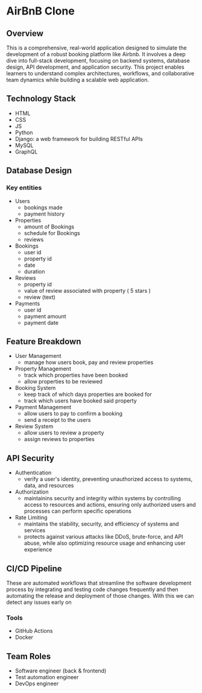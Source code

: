 
# AirBnB Clone

## Overview

This is a comprehensive, real-world application designed to simulate the development of a robust booking platform like Airbnb. It involves a deep dive into full-stack development, focusing on backend systems, database design, API development, and application security. This project enables learners to understand complex architectures, workflows, and collaborative team dynamics while building a scalable web application.

## Technology Stack

- HTML
- CSS
- JS
- Python
- Django: a web framework for building RESTful APIs
- MySQL
- GraphQL

## Database Design

### Key entities

- Users
  - bookings made
  - payment history
- Properties
  - amount of Bookings
  - schedule for Bookings
  - reviews
- Bookings
  - user id
  - property id
  - date
  - duration
- Reviews
  - property id
  - value of review associated with property ( 5 stars )
  - review (text)
- Payments
  - user id
  - payment amount
  - payment date

## Feature Breakdown

- User Management
  - manage how users book, pay and review properties
- Property Management
  - track which properties have been booked
  - allow properties to be reviewed
- Booking System
  - keep track of which days properties are booked for
  - track which users have booked said property
- Payment Management
  - allow users to pay to confirm a booking
  - send a receipt to the users
- Review System
  - allow users to review a property
  - assign reviews to properties

## API Security

- Authentication
  - verify a user's identity, preventing unauthorized access to systems, data, and resources
- Authorization
  - maintainins security and integrity within systems by controlling access to resources and actions, ensuring only authorized users and processes can perform specific operations
- Rate Limiting
  - maintains the stability, security, and efficiency of systems and services
  - protects against various attacks like DDoS, brute-force, and API abuse, while also optimizing resource usage and enhancing user experience

## CI/CD Pipeline

These are automated workflows that streamline the software development process by integrating and testing code changes frequently and then automating the release and deployment of those changes. With this we can detect any issues early on

### Tools

- GitHub Actions
- Docker

## Team Roles

- Software engineer (back & frontend)
- Test automation engineer
- DevOps engineer
